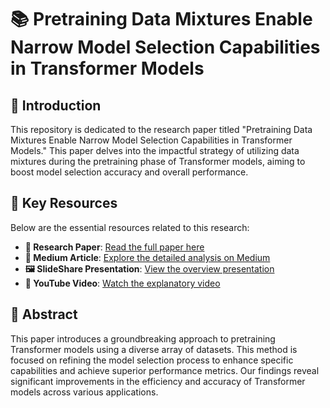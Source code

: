 # 📚 Pretraining Data Mixtures Enable Narrow Model Selection Capabilities in Transformer Models

## 🌟 Introduction
This repository is dedicated to the research paper titled "Pretraining Data Mixtures Enable Narrow Model Selection Capabilities in Transformer Models." This paper delves into the impactful strategy of utilizing data mixtures during the pretraining phase of Transformer models, aiming to boost model selection accuracy and overall performance.

## 🔗 Key Resources
Below are the essential resources related to this research:

- **📄 Research Paper**: [Read the full paper here](https://arxiv.org/pdf/2311.00871.pdf)
- **📝 Medium Article**: [Explore the detailed analysis on Medium](https://medium.com/@cgawande12/pretraining-data-mixtures-enable-narrow-model-selection-capabilities-in-transformer-models-f9bb07b83fb3)
- **🖼️ SlideShare Presentation**: [View the overview presentation](https://www.slideshare.net/ChaitanyaGawande5/pretraining-data-mixtures-enable-narrow-model-selection-capabilities-in-transformer-modelspptx)
- **🎥 YouTube Video**: [Watch the explanatory video](https://youtu.be/xUMlVkWMqLg)

## 📃 Abstract
This paper introduces a groundbreaking approach to pretraining Transformer models using a diverse array of datasets. This method is focused on refining the model selection process to enhance specific capabilities and achieve superior performance metrics. Our findings reveal significant improvements in the efficiency and accuracy of Transformer models across various applications.
